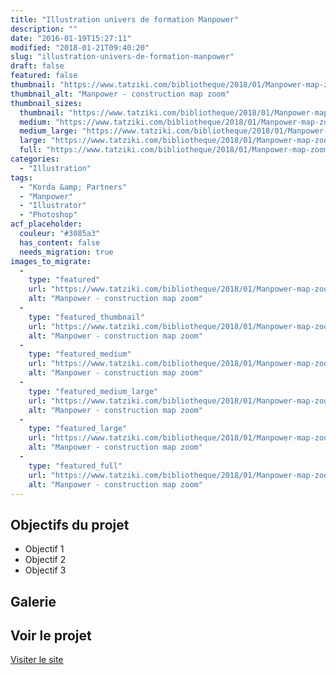 ```yaml
---
title: "Illustration univers de formation Manpower"
description: ""
date: "2016-01-19T15:27:11"
modified: "2018-01-21T09:40:20"
slug: "illustration-univers-de-formation-manpower"
draft: false
featured: false
thumbnail: "https://www.tatziki.com/bibliotheque/2018/01/Manpower-map-zoom02.jpg"
thumbnail_alt: "Manpower - construction map zoom"
thumbnail_sizes:
  thumbnail: "https://www.tatziki.com/bibliotheque/2018/01/Manpower-map-zoom02-150x150.jpg"
  medium: "https://www.tatziki.com/bibliotheque/2018/01/Manpower-map-zoom02-300x240.jpg"
  medium_large: "https://www.tatziki.com/bibliotheque/2018/01/Manpower-map-zoom02-768x613.jpg"
  large: "https://www.tatziki.com/bibliotheque/2018/01/Manpower-map-zoom02-1024x818.jpg"
  full: "https://www.tatziki.com/bibliotheque/2018/01/Manpower-map-zoom02.jpg"
categories:
  - "Illustration"
tags:
  - "Korda &amp; Partners"
  - "Manpower"
  - "Illustrator"
  - "Photoshop"
acf_placeholder:
  couleur: "#3085a3"
  has_content: false
  needs_migration: true
images_to_migrate:
  -
    type: "featured"
    url: "https://www.tatziki.com/bibliotheque/2018/01/Manpower-map-zoom02.jpg"
    alt: "Manpower - construction map zoom"
  -
    type: "featured_thumbnail"
    url: "https://www.tatziki.com/bibliotheque/2018/01/Manpower-map-zoom02-150x150.jpg"
    alt: "Manpower - construction map zoom"
  -
    type: "featured_medium"
    url: "https://www.tatziki.com/bibliotheque/2018/01/Manpower-map-zoom02-300x240.jpg"
    alt: "Manpower - construction map zoom"
  -
    type: "featured_medium_large"
    url: "https://www.tatziki.com/bibliotheque/2018/01/Manpower-map-zoom02-768x613.jpg"
    alt: "Manpower - construction map zoom"
  -
    type: "featured_large"
    url: "https://www.tatziki.com/bibliotheque/2018/01/Manpower-map-zoom02-1024x818.jpg"
    alt: "Manpower - construction map zoom"
  -
    type: "featured_full"
    url: "https://www.tatziki.com/bibliotheque/2018/01/Manpower-map-zoom02.jpg"
    alt: "Manpower - construction map zoom"
---
```


## Objectifs du projet

<!-- TODO: Ajouter les objectifs depuis ACF -->
- Objectif 1
- Objectif 2
- Objectif 3

## Galerie

<!-- TODO: Ajouter les images du projet -->

## Voir le projet

[Visiter le site](https://www.tatziki.com/illustration-univers-de-formation-manpower/)
